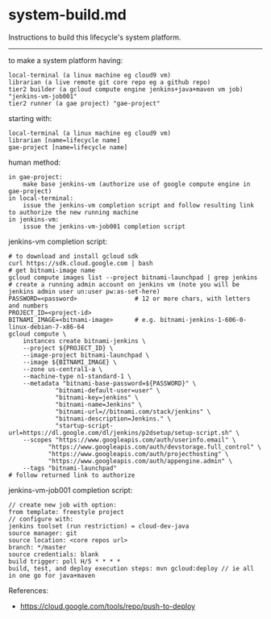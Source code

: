 # system-build.md

Instructions to build this lifecycle's system platform.

---

to make a system platform having:

    local-terminal (a linux machine eg cloud9 vm)
    librarian (a live remote git core repo eg a github repo)
    tier2 builder (a gcloud compute engine jenkins+java+maven vm job) "jenkins-vm-job001"
    tier2 runner (a gae project) "gae-project"

    
starting with:

    local-terminal (a linux machine eg cloud9 vm)
    librarian [name=lifecycle name]
    gae-project [name=lifecycle name]
  

human method:

    in gae-project:
        make base jenkins-vm (authorize use of google compute engine in gae-project)
    in local-terminal:
        issue the jenkins-vm completion script and follow resulting link to authorize the new running machine
    in jenkins-vm:
        issue the jenkins-vm-job001 completion script
	

jenkins-vm completion script:

    # to download and install gcloud sdk
    curl https://sdk.cloud.google.com | bash
    # get bitnami-image name
    gcloud compute images list --project bitnami-launchpad | grep jenkins
    # create a running admin account on jenkins vm (note you will be jenkins admin user un:user pw:as-set-here) 
    PASSWORD=<password>                # 12 or more chars, with letters and numbers
    PROJECT_ID=<project-id>
    BITNAMI_IMAGE=<bitnami-image>      # e.g. bitnami-jenkins-1-606-0-linux-debian-7-x86-64
    gcloud compute \
        instances create bitnami-jenkins \
        --project ${PROJECT_ID} \
        --image-project bitnami-launchpad \
        --image ${BITNAMI_IMAGE} \
        --zone us-central1-a \
        --machine-type n1-standard-1 \
        --metadata "bitnami-base-password=${PASSWORD}" \
                 "bitnami-default-user=user" \
                 "bitnami-key=jenkins" \
                 "bitnami-name=Jenkins" \
                 "bitnami-url=//bitnami.com/stack/jenkins" \
                 "bitnami-description=Jenkins." \
                 "startup-script-url=https://dl.google.com/dl/jenkins/p2dsetup/setup-script.sh" \
        --scopes "https://www.googleapis.com/auth/userinfo.email" \
               "https://www.googleapis.com/auth/devstorage.full_control" \
               "https://www.googleapis.com/auth/projecthosting" \
               "https://www.googleapis.com/auth/appengine.admin" \
        --tags "bitnami-launchpad"
    # follow returned link to authorize
    

jenkins-vm-job001 completion script:

    // create new job with option:
    from template: freestyle project
    // configure with:
    jenkins toolset (run restriction) = cloud-dev-java
    source manager: git
    source location: <core repos url>
    branch: */master
    source credentials: blank
    build trigger: poll H/5 * * * *
    build, test, and deploy execution steps: mvn gcloud:deploy // ie all in one go for java+maven
  	

References:

* https://cloud.google.com/tools/repo/push-to-deploy

